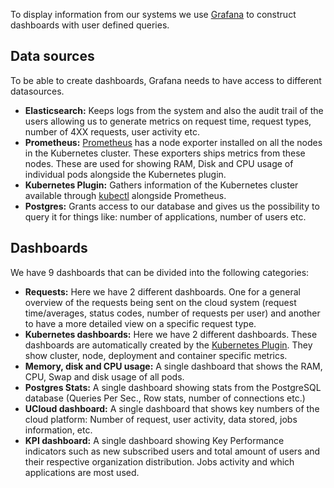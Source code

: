 To display information from our systems we use [Grafana](https://grafana.com/) to construct dashboards with user
defined queries.

## Data sources

To be able to create dashboards, Grafana needs to have access to different datasources.

- __Elasticsearch:__ Keeps logs from the system and also the audit trail of the users allowing us to generate metrics on
  request time, request types, number of 4XX requests, user activity etc.
- __Prometheus:__ [Prometheus](https://prometheus.io/) has a node exporter installed on all the nodes in the Kubernetes
  cluster. These exporters ships metrics from these nodes. These are used for showing RAM, Disk and CPU usage of
  individual pods alongside the Kubernetes plugin.
- __Kubernetes Plugin:__ Gathers information of the Kubernetes cluster available
  through [kubectl](https://kubernetes.io/docs/reference/kubectl/overview/) alongside Prometheus.
- __Postgres:__ Grants access to our database and gives us the possibility to query it for things like: number of
  applications, number of users etc.

## Dashboards

We have 9 dashboards that can be divided into the following categories:

- __Requests:__ Here we have 2 different dashboards. One for a general overview of the requests being sent on the cloud
  system (request time/averages, status codes, number of requests per user) and another to have a more detailed view on
  a specific request type.
- __Kubernetes dashboards:__ Here we have 2 different dashboards. These dashboards are automatically created by the
  [Kubernetes Plugin](https://grafana.com/grafana/plugins/grafana-kubernetes-app). They show cluster, node, deployment
  and container specific metrics.
- __Memory, disk and CPU usage:__ A single dashboard that shows the RAM, CPU, Swap and disk usage of all pods.
- __Postgres Stats:__ A single dashboard showing stats from the PostgreSQL database (Queries Per Sec., Row stats, number
  of connections etc.)
- __UCloud dashboard:__ A single dashboard that shows key numbers of the cloud platform: Number of request, user
  activity, data stored, jobs information, etc.
- __KPI dashboard:__ A single dashboard showing Key Performance indicators such as new subscribed users and total amount
  of users and their respective organization distribution. Jobs activity and which applications are most used.

